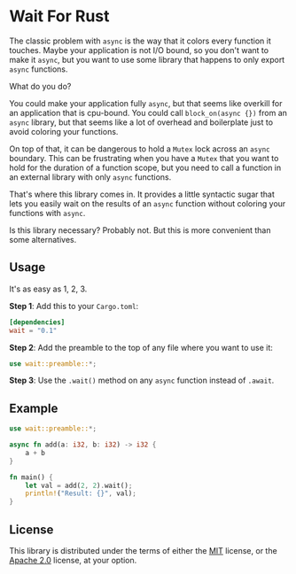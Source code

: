# Wait For Rust

The classic problem with `async` is the way that it colors every function it
touches. Maybe your application is not I/O bound, so you don't want to make
it `async`, but you want to use some library that happens to only export
`async` functions.

What do you do?

You could make your application fully `async`, but that seems like overkill
for an application that is cpu-bound. You could call `block_on(async {})`
from an `async` library, but that seems like a lot of overhead and
boilerplate just to avoid coloring your functions.

On top of that, it can be dangerous to hold a `Mutex` lock across an `async`
boundary. This can be frustrating when you have a `Mutex` that you want to
hold for the duration of a function scope, but you need to call a function in
an external library with only `async` functions.

That's where this library comes in. It provides a little syntactic sugar that
lets you easily wait on the results of an `async` function without coloring
your functions with `async`.

Is this library necessary? Probably not. But this is more convenient than
some alternatives.

## Usage

It's as easy as 1, 2, 3.

**Step 1**: Add this to your `Cargo.toml`:

```toml
[dependencies]
wait = "0.1"
```

**Step 2**: Add the preamble to the top of any file where you want to use it:

```rust
use wait::preamble::*;
```

**Step 3**: Use the `.wait()` method on any `async` function instead of `.await`.

## Example

```rust
use wait::preamble::*;

async fn add(a: i32, b: i32) -> i32 {
    a + b
}

fn main() {
    let val = add(2, 2).wait();
    println!("Result: {}", val);
}
```

## License

This library is distributed under the terms of either the
[MIT](https://opensource.org/licenses/MIT) license, or the
[Apache 2.0](https://www.apache.org/licenses/LICENSE-2.0) license, at your
option.
